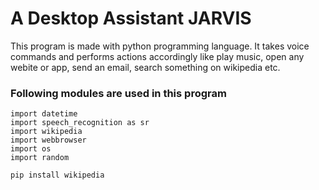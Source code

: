 # A Desktop Assistant JARVIS 
This program is made with python programming language. It takes voice commands and performs actions accordingly like play music, open any webite or app, send an email, search something on wikipedia etc.

### Following modules are used in this program

```import pyttsx3
import datetime
import speech_recognition as sr
import wikipedia
import webbrowser
import os
import random
```
```
pip install wikipedia
```
